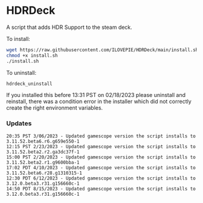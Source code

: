 # HDRDeck
A script that adds HDR Support to the steam deck.

To install:
```sh
wget https://raw.githubusercontent.com/ILOVEPIE/HDRDeck/main/install.sh
chmod +x install.sh
./install.sh
```

To uninstall:
```sh
hdrdeck_uninstall
```

If you installed this before 13:31 PST on 02/18/2023 please uninstall and reinstall, there was a condition error in the installer which did not correctly create the right environment variables.

### Updates

```
20:35 PST 3/06/2023 - Updated gamescope version the script installs to 3.11.52.beta6.r6.g659e550-1
12:15 PST 2/23/2023 - Updated gamescope version the script installs to 3.11.52.beta2.r2.ga3dc37f-1
15:00 PST 2/20/2023 - Updated gamescope version the script installs to 3.11.52.beta2.r1.g9600bba-1
17:02 PDT 4/10/2023 - Updated gamescope version the script installs to 3.11.52.beta6.r28.g1310315-1
12:30 PDT 6/12/2023 - Updated gamescope version the script installs to 3.12.0.beta3.r31.g156660c-1
14:50 PDT 8/15/2023 - Updated gamescope version the script installs to 3.12.0.beta3.r31.g156660c-1
```
